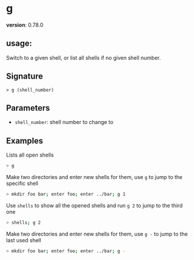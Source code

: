 # g

**version**: 0.78.0

## **usage**:

Switch to a given shell, or list all shells if no given shell number.

## Signature

`> g (shell_number)`

## Parameters

- `shell_number`: shell number to change to

## Examples

Lists all open shells

```bash
> g
```

Make two directories and enter new shells for them, use `g` to jump to the specific shell

```bash
> mkdir foo bar; enter foo; enter ../bar; g 1
```

Use `shells` to show all the opened shells and run `g 2` to jump to the third one

```bash
> shells; g 2
```

Make two directories and enter new shells for them, use `g -` to jump to the last used shell

```bash
> mkdir foo bar; enter foo; enter ../bar; g -
```
